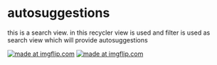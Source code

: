 # autosuggestions
this is a search view. in this recycler view is used and filter is used as search view which will provide autosuggestions


<a href="https://imgflip.com/gif/34lkos"><img src="https://i.imgflip.com/34lkos.gif" title="made at imgflip.com"/></a> <a href="https://imgflip.com/gif/34lkls"><img src="https://i.imgflip.com/34lkls.gif" title="made at imgflip.com"/></a>
